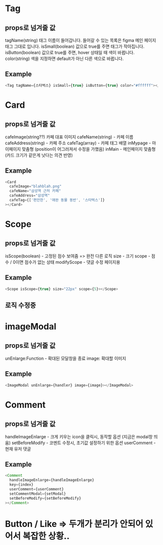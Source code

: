 # Tag

## props로 넘겨줄 값

tagName(string) 태그 이름이 들어갑니다. 들어갈 수 있는 목록은 figma 메인 페이지 태그 그대로 입니다.
isSmall(boolean) 값으로 true를 주면 태그가 작아집니다.
isButton(boolean) 값으로 true를 주면, hover 상태일 때 색이 바뀝니다.
color(string) 색을 지정하면 default가 아닌 다른 색으로 바뀝니다.

## Example

```js
<Tag tagName={스타벅스} isSmall={true} isButton={true} color="#ffffff"></Tag>
```

# Card

## props로 넘겨줄 값

cafeImage(string??) 카페 대표 이미지
cafeName(string) - 카페 이름
cafeAddress(string) - 카페 주소
cafeTag(array) - 카페 태그 배열
inMypage - 마이페이지 맞춤형 (position이 어그러져서 수정을 가했음)
inMain - 메인페이지 맞춤형 (카드 크기가 같은게 낫다는 의견 반영)

## Example

```js
<Card
  cafeImage="blahblah.png"
  cafeName="삼성역 근처 카페"
  cafeAddress="삼성역"
  cafeTag={['편안한', '애완 동물 동반', '스타벅스']}
></Card>
```

# Scope

## props로 넘겨줄 값

isScope(boolean) - 고정된 점수 보여줌 => 완전 다른 로직
size - 크기
scope - 점수 / 0이면 점수가 없는 상태
modifyScope - 댓글 수정 페이지용

## Example

```js
<Scope isScope={true} size="22px" scope={5}></Scope>
```

## 로직 수정중

# imageModal

## props로 넘겨줄 값

unEnlarge:Function - 확대된 모달창을 종료
image: 확대할 이미지

## Example

```js
<ImageModal unEnlarge={handler} image={image}></ImageModal>
```

# Comment

## props로 넘겨줄 값

handleImageEnlarge - 크게 키우는 icon을 클릭시, 동작할 옵션 (지금은 modal창 띄움)
setBeforeModify - 코멘트 수정시, 초기값 설정하기 위한 옵션
userComment - 현재 유저 댓글

## Example

```js
<Comment
  handleImageEnlarge={handleImageEnlarge}
  key={index}
  userComment={userComment}
  setCommentModal={setModal}
  setBeforeModify={setBeforeModify}
></Comment>
```

# Button / Like => 두개가 분리가 안되어 있어서 복잡한 상황..
